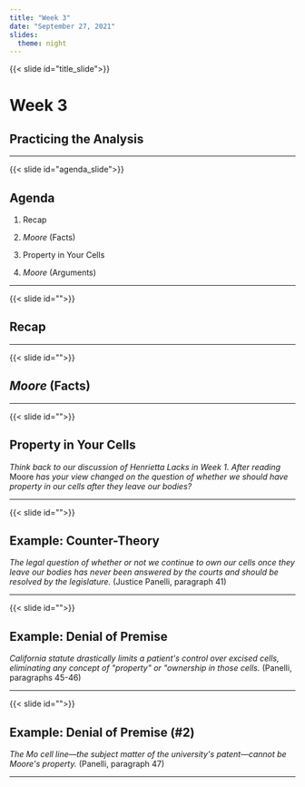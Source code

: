 ```yaml
---
title: "Week 3"
date: "September 27, 2021"
slides:
  theme: night
---
```




{{< slide id="title_slide">}}

# Week 3

## Practicing the Analysis


---





{{< slide id="agenda_slide">}}

## Agenda

1. Recap

2. *Moore* (Facts)

3. Property in Your Cells

4. *Moore* (Arguments)



---





{{< slide id="">}}

## Recap



---





{{< slide id="">}}

## *Moore* (Facts)





---





{{< slide id="">}}

## Property in Your Cells

*Think back to our discussion of Henrietta Lacks in Week 1. After reading* Moore *has your view changed on the question of whether we should have property in our cells after they leave our bodies?*





---





{{< slide id="">}}

## Example: Counter-Theory

*The legal question of whether or not we continue to own our cells once they leave our bodies has never been answered by the courts and should be resolved by the legislature.* (Justice Panelli, paragraph 41) 





---





{{< slide id="">}}

## Example: Denial of Premise

*California statute drastically limits a patient's control over excised cells, eliminating any concept of "property" or "ownership in those cells.* (Panelli, paragraphs 45-46)



---





{{< slide id="">}}

## Example: Denial of Premise (#2) 

*The Mo cell line—the subject matter of the university's patent—cannot be Moore's property.* (Panelli, paragraph 47)





---

